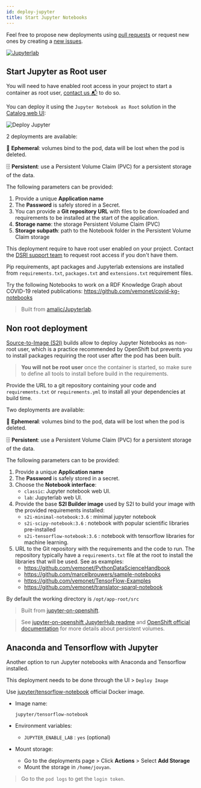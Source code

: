 ```yaml
---
id: deploy-jupyter
title: Start Jupyter Notebooks
---
```


Feel free to propose new deployments using [pull requests](https://github.com/MaastrichtU-IDS/dsri-documentation/pulls) or request new ones by creating a [new issues](https://github.com/MaastrichtU-IDS/dsri-documentation/issues).

[![Jupyterlab](/dsri-documentation/img/jupyter_logo.png)](https://jupyter.org/)

## Start Jupyter as Root user

You will need to have enabled root access in your project to start a container as root user, [contact us 📬](mailto:dsri-support-l@maastrichtuniversity.nl) to do so.

You can deploy it using the `Jupyter Notebook as Root` solution in the [Catalog web UI](https://app.dsri.unimaas.nl:8443/console/catalog):

<img src="/dsri-documentation/img/screenshot-deploy-jupyter.png" alt="Deploy Jupyter" style="max-width: 100%; max-height: 100%;" />

2 deployments are available:

🦋 **Ephemeral**: volumes bind to the pod, data will be lost when the pod is deleted.

🗄️ **Persistent**: use a Persistent Volume Claim (PVC) for a persistent storage of the data.

The following parameters can be provided:

1. Provide a unique **Application name**
2. The **Password** is safely stored in a Secret.
3. You can provide a **Git repository URL** with files to be downloaded and requirements to be installed at the start of the application. 
4. **Storage name**: the storage Persistent Volume Claim (PVC)
5. **Storage subpath**: path to the Notebook folder in the Persistent Volume Claim storage

This deployment require to have  root user enabled on your project. Contact the [DSRI support team](mailto:dsri-support-l@maastrichtuniversity.nl) to request root access if you don't have them.

Pip requirements, apt packages and Jupyterlab extensions are installed from `requirements.txt`, `packages.txt` and `extensions.txt` requirement files. 

Try the following Notebooks to work on a RDF Knowledge Graph about COVID-19 related publications: https://github.com/vemonet/covid-kg-notebooks

> Built from [amalic/Jupyterlab](https://github.com/amalic/Jupyterlab).

## Non root deployment

[Source-to-Image (S2I)](https://docs.openshift.com/container-platform/3.11/creating_images/s2i.html) builds allow to deploy Jupyter Notebooks as non-root user, which is a practice recommended  by OpenShift but prevents you to install packages requiring the root user after the pod has been built. 

> **You will not be root user** once the container is started, so make sure to define all tools to install before build in the requirements.

Provide the URL to a git repository containing your code and `requirements.txt` or `requirements.yml` to install all your dependencies at build time.

Two deployments are available:

🦋 **Ephemeral**: volumes bind to the pod, data will be lost when the pod is deleted.

🗄️ **Persistent**: use a Persistent Volume Claim (PVC) for a persistent storage of the data.

The following parameters can to be provided:

1. Provide a unique **Application name**
2. The **Password** is safely stored in a secret.
3. Choose the **Notebook interface**:
   * `classic`: Jupyter notebook web UI.
   * `lab`: Jupyterlab web UI.
4. Provide the base **S2I Builder image** used by S2I to build your image with the provided requirements installed:
   * `s2i-minimal-notebook:3.6` : minimal jupyter notebook
   * `s2i-scipy-notebook:3.6` : notebook with popular scientific libraries pre-installed
   * `s2i-tensorflow-notebook:3.6` : notebook with tensorflow libraries for machine learning.
5. URL to the Git repository with the requirements and the code to run. The repository typically have a `requirements.txt` file at the root to install the libraries that will be used. See as examples:
   * https://github.com/vemonet/PythonDataScienceHandbook
   * https://github.com/marcelbrouwers/sample-notebooks
   * https://github.com/vemonet/TensorFlow-Examples
   * https://github.com/vemonet/translator-sparql-notebook

By default the working directory is `/opt/app-root/src`

> Built from [jupyter-on-openshift](https://github.com/jupyter-on-openshift/jupyter-notebooks).

> See [jupyter-on-openshift JupyterHub readme](https://github.com/jupyter-on-openshift/jupyterhub-quickstart#allocating-persistent-storage-to-users) and [OpenShift official documentation](https://blog.openshift.com/jupyter-on-openshift-part-4-adding-a-persistent-workspace/) for more details about persistent volumes.

## Anaconda and Tensorflow with Jupyter

Another option to run Jupyter notebooks with Anaconda and Tensorflow installed.

This deployment needs to be done through the UI > `Deploy Image`

Use [jupyter/tensorflow-notebook](https://hub.docker.com/r/jupyter/tensorflow-notebook) official Docker image.

* Image name:

  ```shell
  jupyter/tensorflow-notebook
  ```
  
* Environment variables:

  * `JUPYTER_ENABLE_LAB` : `yes` (optional)

* Mount storage:

  * Go to the deployments page > Click **Actions** > Select **Add Storage**
  * Mount the storage in `/home/jovyan`.


> Go to the `pod logs` to get the `login token`.
